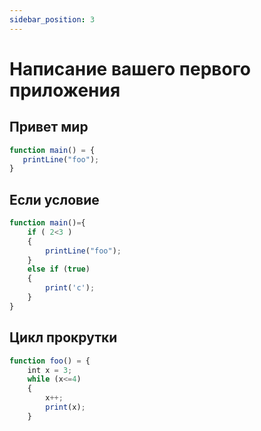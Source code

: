 ```yaml
---
sidebar_position: 3
---
```


# Написание вашего первого приложения

## Привет мир
```jsx
function main() = {
   printLine("foo");
}
```

## Если условие
```jsx
function main()={
    if ( 2<3 ) 
    {
        printLine("foo");
    }
    else if (true)
    {
        print('c');
    }
}
```

## Цикл прокрутки
```jsx
function foo() = {
    int x = 3;
    while (x<=4)
    {
        x++;
        print(x);
    }
```